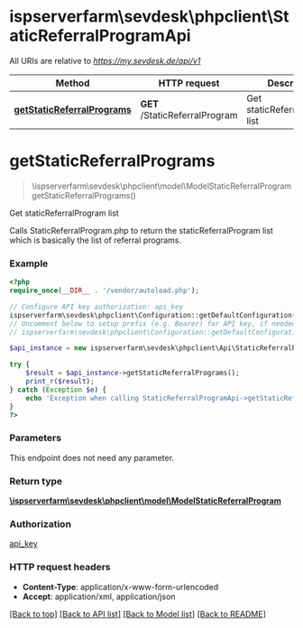 # ispserverfarm\sevdesk\phpclient\StaticReferralProgramApi

All URIs are relative to *https://my.sevdesk.de/api/v1*

Method | HTTP request | Description
------------- | ------------- | -------------
[**getStaticReferralPrograms**](StaticReferralProgramApi.md#getStaticReferralPrograms) | **GET** /StaticReferralProgram | Get staticReferralProgram list


# **getStaticReferralPrograms**
> \ispserverfarm\sevdesk\phpclient\model\ModelStaticReferralProgram getStaticReferralPrograms()

Get staticReferralProgram list

Calls StaticReferralProgram.php to return the staticReferralProgram list which is basically the list of referral programs.

### Example
```php
<?php
require_once(__DIR__ . '/vendor/autoload.php');

// Configure API key authorization: api_key
ispserverfarm\sevdesk\phpclient\Configuration::getDefaultConfiguration()->setApiKey('token', 'YOUR_API_KEY');
// Uncomment below to setup prefix (e.g. Bearer) for API key, if needed
// ispserverfarm\sevdesk\phpclient\Configuration::getDefaultConfiguration()->setApiKeyPrefix('token', 'Bearer');

$api_instance = new ispserverfarm\sevdesk\phpclient\Api\StaticReferralProgramApi();

try {
    $result = $api_instance->getStaticReferralPrograms();
    print_r($result);
} catch (Exception $e) {
    echo 'Exception when calling StaticReferralProgramApi->getStaticReferralPrograms: ', $e->getMessage(), PHP_EOL;
}
?>
```

### Parameters
This endpoint does not need any parameter.

### Return type

[**\ispserverfarm\sevdesk\phpclient\model\ModelStaticReferralProgram**](../Model/ModelStaticReferralProgram.md)

### Authorization

[api_key](../../README.md#api_key)

### HTTP request headers

 - **Content-Type**: application/x-www-form-urlencoded
 - **Accept**: application/xml, application/json

[[Back to top]](#) [[Back to API list]](../../README.md#documentation-for-api-endpoints) [[Back to Model list]](../../README.md#documentation-for-models) [[Back to README]](../../README.md)

